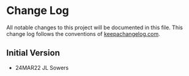 # Change Log
All notable changes to this project will be documented in this file. This change log follows the conventions of [keepachangelog.com](http://keepachangelog.com/).

## Initial Version
-  24MAR22   JL Sowers



